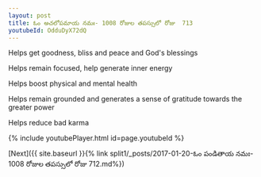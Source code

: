 ```yaml
---
layout: post
title: ఓం అచలోపమాయ నమః- 1008 రోజుల తపస్సులో రోజు  713
youtubeId: OdduDyX72dQ
---
```

 
 
Helps get goodness, bliss and peace and God's blessings
 
Helps remain focused, help generate inner energy 
 
Helps boost physical and mental health 
 
Helps remain grounded and generates a sense of gratitude towards the greater power 
 
Helps reduce bad karma
 
 
 
 


{% include youtubePlayer.html id=page.youtubeId %}
 
[Next]({{ site.baseurl }}{% link  split1/_posts/2017-01-20-ఓం పండితాయ నమః- 1008 రోజుల తపస్సులో రోజు  712.md%})
 
